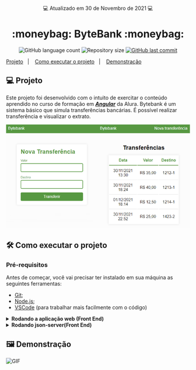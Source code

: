 <p align="center"> 💻 Atualizado em 30 de Novembro de 2021 💻</p>

<h1 align="center"> :moneybag: ByteBank :moneybag:</h1>

<p align="center">
  <img alt="GitHub language count" src="https://img.shields.io/github/languages/count/gabrielcoelhox/bytebank">

  <img alt="Repository size" src="https://img.shields.io/github/repo-size/gabrielcoelhox/bytebank">

  <a href="https://github.com/gabrielcoelhox/chess-game-java/commits/main">
    <img alt="GitHub last commit" src="https://img.shields.io/github/last-commit/gabrielcoelhox/bytebank">
  </a>
</p>

[Projeto](#id1)&nbsp;&nbsp;&nbsp;|&nbsp;&nbsp;&nbsp;
[Como executar o projeto](#id2)&nbsp;&nbsp;&nbsp;|&nbsp;&nbsp;&nbsp; 
[Demonstração](#id3)

## <a id="id1"> 💻 Projeto </a>

Este projeto foi desenvolvido com o intuito de exercitar o conteúdo aprendido no curso de formação em *__[Angular][Angular]__* da Alura. Bytebank é um sistema básico que simula transferências bancárias. É possível realizar transferência e visualizar o extrato.

 ![IMG](github/img.png)

## <a id="id2">:hammer_and_wrench: Como executar o projeto

### Pré-requisitos

Antes de começar, você vai precisar ter instalado em sua máquina as seguintes ferramentas:
- [Git](https://git-scm.com);
- [Node.js][nodejs];
- [VSCode][vscode] (para trabalhar mais facilmente com o código)

<details>
<summary><strong>Rodando a aplicação web (Front End)</strong></summary>

```bash
# Clone este repositório
$ git clone https://github.com/gabrielcoelhox/bytebank.git
# Instale as dependências
$ npm install
# Inicie a aplicação
$ ng s -o
# A aplicação será aberta na porta:3000 - acesse http://localhost:3000
```
</details>

<details>
<summary><strong>Rodando json-server(Front End)</strong></summary>

```bash
$ cd dados
# Instale as dependências
$ json-server --watch db.json
# Inicie a aplicação
$ ng s -o
# A aplicação será aberta na porta:3000 - acesse http://localhost:3000
```
</details>

## <a id="id3"> 🖼️ Demonstração </a>

![GIF](github/Animacao.gif)
 
[nodejs]: https://nodejs.org/
[angular]: https://angular.io/
[vscode]: https://code.visualstudio.com/
[vceditconfig]: https://marketplace.visualstudio.com/items?itemName=EditorConfig.EditorConfig
[license]: https://opensource.org/licenses/MIT
[vceslint]: https://marketplace.visualstudio.com/items?itemName=dbaeumer.vscode-eslint

